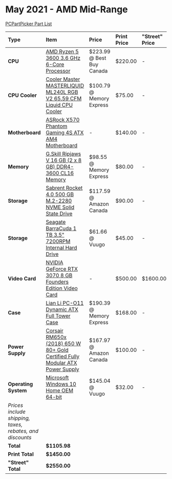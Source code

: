 # May 2021 - AMD Mid-Range

[PCPartPicker Part List](https://ca.pcpartpicker.com/list/tF2WJM)

| Type                                                     | Item                                                                                                                                                                                                             | Price                     | Print Price | "Street" Price |
| :------------------------------------------------------- | :--------------------------------------------------------------------------------------------------------------------------------------------------------------------------------------------------------------- | :------------------------ | :---------- | :------------- |
| **CPU**                                                  | [AMD Ryzen 5 3600 3.6 GHz 6-Core Processor](https://ca.pcpartpicker.com/product/9nm323/amd-ryzen-5-3600-36-thz-6-core-processor-100-100000031box)                                                                | $223.99 @ Best Buy Canada | $220.00     | -              |
| **CPU Cooler**                                           | [Cooler Master MASTERLIQUID ML240L RGB V2 65.59 CFM Liquid CPU Cooler](https://ca.pcpartpicker.com/product/fLFKHx/cooler-master-masterliquid-ml240l-rgb-v2-6559-cfm-liquid-cpu-cooler-mlw-d24m-a18pc-r2)         | $100.79 @ Memory Express  | $75.00      | -              |
| **Motherboard**                                          | [ASRock X570 Phantom Gaming 4S ATX AM4 Motherboard](https://ca.pcpartpicker.com/product/cvhmP6/asrock-x570-phantom-gaming-4s-atx-am4-motherboard-x570-phantom-gaming-4s)                                         | -                         | $140.00     | -              |
| **Memory**                                               | [G.Skill Ripjaws V 16 GB (2 x 8 GB) DDR4-3600 CL16 Memory](https://ca.pcpartpicker.com/product/jBZzK8/gskill-ripjaws-v-16-gb-2-x-8-gb-ddr4-3600-memory-f4-3600c16d-16gvkc)                                       | $98.55 @ Memory Express   | $80.00      | -              |
| **Storage**                                              | [Sabrent Rocket 4.0 500 GB M.2-2280 NVME Solid State Drive](https://ca.pcpartpicker.com/product/PMbCmG/sabrent-rocket-40-500-gb-m2-2280-nvme-solid-state-drive-sb-rocket-nvme4-500)                              | $117.59 @ Amazon Canada   | $90.00      | -              |
| **Storage**                                              | [Seagate BarraCuda 1 TB 3.5" 7200RPM Internal Hard Drive](https://ca.pcpartpicker.com/product/44Gj4D/seagate-barracuda-1tb-35-7200rpm-internal-hard-drive-st1000dm010)                                           | $61.66 @ Vuugo            | $45.00      | -              |
| **Video Card**                                           | [NVIDIA GeForce RTX 3070 8 GB Founders Edition Video Card](https://ca.pcpartpicker.com/product/m8pmP6/nvidia-geforce-rtx-3070-8-gb-founders-edition-video-card-9001g1422510000)                                  | -                         | $500.00     | $1600.00       |
| **Case**                                                 | [Lian Li PC-O11 Dynamic ATX Full Tower Case](https://ca.pcpartpicker.com/product/Hwkj4D/lian-li-pc-o11dx-atx-full-tower-case-pc-o11dx)                                                                           | $190.39 @ Memory Express  | $168.00     | -              |
| **Power Supply**                                         | [Corsair RM650x (2018) 650 W 80+ Gold Certified Fully Modular ATX Power Supply](https://ca.pcpartpicker.com/product/2HbwrH/corsair-rmx-2018-650w-80-gold-certified-fully-modular-atx-power-supply-cp-9020178-na) | $167.97 @ Amazon Canada   | $100.00     | -              |
| **Operating System**                                     | [Microsoft Windows 10 Home OEM 64-bit](https://ca.pcpartpicker.com/product/wtgPxr/microsoft-os-kw900140)                                                                                                         | $145.04 @ Vuugo           | $32.00      | -              |
| _Prices include shipping, taxes, rebates, and discounts_ |
| **Total**                                                | **$1105.98**                                                                                                                                                                                                     |
| **Print Total**                                          | **$1450.00**                                                                                                                                                                                                     |
| **"Street" Total**                                       | **$2550.00**                                                                                                                                                                                                     |

